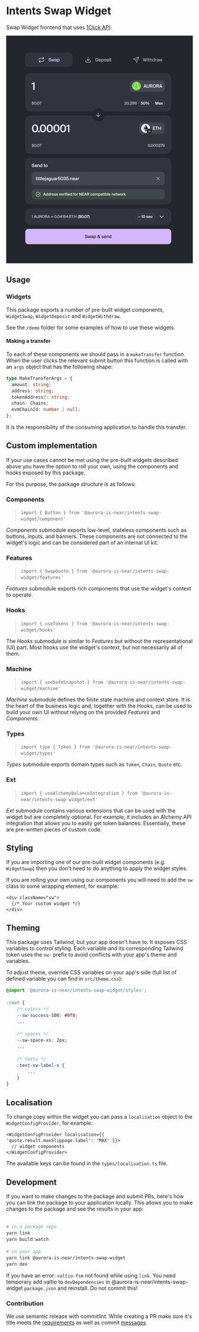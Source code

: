 # Intents Swap Widget

Swap Widget frontend that uses [1Click API](https://docs.near-intents.org/near-intents/integration/distribution-channels/1click-api).

![Swap Widget Screenshot](./docs/screenshot.png)

## Usage

### Widgets

This package exports a number of pre-built widget components, `WidgetSwap`,
`WidgetDeposit` and `WidgetWithdraw`.

See the `/demo` folder for some examples of how to use these widgets.

#### Making a transfer

To each of these components we should pass in a `makeTransfer` function. When
the user clicks the relevant submit button this function is called with an
`args` object that has the following shape:

```ts
type MakeTransferArgs = {
  amount: string;
  address: string;
  tokenAddress?: string;
  chain: Chains;
  evmChainId: number | null;
};
```

It is the responsibility of the consuming application to handle this transfer.

## Custom implementation

If your use cases cannot be met using the pre-built widgets described above you
have the option to roll your own, using the components and hooks exposed by this
package.

For this purpose, the package structure is as follows:

### Components

> `import { Button } from '@aurora-is-near/intents-swap-widget/component'`

_Components_ submodule exports low-level, stateless components such as buttons, inputs, and banners. These components are not connected to the widget's logic and can be considered part of an internal UI kit.

### Features

> `import { SwapQuote } from '@aurora-is-near/intents-swap-widget/features'`

_Features_ submodule exports rich components that use the widget's context to operate.

### Hooks

> `import { useTokens } from '@aurora-is-near/intents-swap-widget/hooks'`

The _Hooks_ submodule is similar to _Features_ but without the representational (UI) part. Most hooks use the widget's context, but not necessarily all of them.

### Machine

> `import { useSafeSnapshot } from '@aurora-is-near/intents-swap-widget/machine'`

_Machine_ submodule defines the finite state machine and context store. It is the heart of the business logic and, together with the Hooks, can be used to build your own UI without relying on the provided _Features_ and _Components_.

### Types

> `import type { Token } from '@aurora-is-near/intents-swap-widget/types'`

_Types_ submodule exports domain types such as `Token`, `Chain`, `Quote` etc.

### Ext

> `import { useAlchemyBalanceIntegration } from '@aurora-is-near/intents-swap-widget/ext'`

_Ext_ submodule contains various extensions that can be used with the widget but are completely optional. For example, it includes an Alchemy API integration that allows you to easily get token balances. Essentially, these are pre-written pieces of custom code.

## Styling

If you are importing one of our pre-built widget components (e.g. `WidgetSwap`)
then you don't need to do anything to apply the widget styles.

If you are rolling your own using our components you will need to add the `sw`
class to some wrapping element, for example:

```tsx
<div className="sw">
  {/* Your custom widget */}
</div>
```

## Theming

This package uses Tailwind, but your app doesn't have to. It exposes CSS variables to control styling. Each variable and its corresponding Tailwind token uses the `sw-` prefix to avoid conflicts with your app's theme and variables.

To adjust theme, override CSS variables on your app's side (full list of defined
variable you can find in `src/theme.css`):

```css
@import '@aurora-is-near/intents-swap-widget/styles';

:root {
    /* colors */
    --sw-success-100: #0f0;
    ...

    /* spaces */
    --sw-space-xs: 2px;
    ...

    /* texts */
    .text-sw-label-s {
        ...
    }
}
```

## Localisation

To change copy within the widget you can pass a `localisation` object to the
`WidgetConfigProvider`, for example:

```tsx
<WidgetConfigProvider localisation={{ 'quote.result.maxSlippage.label': 'MAX' }}>
  // widget components
</WidgetConfigProvider>
```

The available keys can be found in the `types/localisation.ts` file.

## Development

If you want to make changes to the package and submit PRs, here's how you can link the package to your application locally. This allows you to make changes to the package and see the results in your app:

```bash

# in a package repo
yarn link
yarn build:watch

# in your app
yarn link @aurora-is-near/intents-swap-widget
yarn dev
```

If you have an error: `valtio-fsm` not found while using `link`. You need
temporary add valtio to `devDependencies` in @aurora-is-near/intents-swap-widget
`package.json` and reinstall. Do not commit this!

### Contribution

We use semantic release with commitlint. While creating a PR make sure it's
title meets the [requirements](https://github.com/semantic-release/semantic-release?tab=readme-ov-file#how-does-it-work)
as well as commit [messages](https://github.com/conventional-changelog/commitlint).
